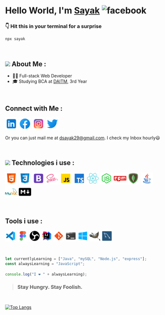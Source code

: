 # Hello World, I'm [Sayak](https://sayak-dutta.github.io "Portfolio Website") <img src='https://camo.githubusercontent.com/e8e7b06ecf583bc040eb60e44eb5b8e0ecc5421320a92929ce21522dbc34c891/68747470733a2f2f6d656469612e67697068792e636f6d2f6d656469612f6876524a434c467a6361737252346961377a2f67697068792e676966' alt='facebook' height='35px'>

### 👇 Hit this in your terminal for a surprise

```bash
npx sayak
```

<br>

## <img src='https://raw.githubusercontent.com/TheDudeThatCode/TheDudeThatCode/master/Assets/Developer.gif' height ='25px'> About Me :

- 👨‍💻 Full-stack Web Developer
- 🎓 Studying BCA at [DAITM](https://www.daitm.org.in "Dinabandu Andrews Institute of Technology & Management"), 3rd Year

<br>

## Connect with Me :

[<img src='https://raw.githubusercontent.com/sayak-dutta/sayak-dutta/main/icons/icons8-linkedin-50.png' alt='linkedin' height='40px'>](https://www.linkedin.com/in/sayakdutta7/ "Linkedin")
[<img src='https://raw.githubusercontent.com/sayak-dutta/sayak-dutta/main/icons/icons8-facebook-50.png' alt='facebook' height='40px'>](https://www.facebook.com/sayak.dutta.cr7 "Facebook")
[<img src='https://raw.githubusercontent.com/sayak-dutta/sayak-dutta/main/icons/icons8-instagram-50.png' alt='instagram' height='40px'>](/https://www.instagram.com/gameboysayak/ "Instagram")
[<img src='https://raw.githubusercontent.com/sayak-dutta/sayak-dutta/main/icons/icons8-twitter-50.png' alt='twitter' height='40px'>](https://twitter.com/gameboysayak "Twitter")

Or you can just mail me at dsayak29@gmail.com. I check my Inbox hourly😃

<br>

## <img src='https://raw.githubusercontent.com/TheDudeThatCode/TheDudeThatCode/master/Assets/Developer.gif' height ='30px'> Technologies i use :

[<img src='https://raw.githubusercontent.com/sayak-dutta/sayak-dutta/main/icons/icons8-html-5-48.png' alt='html' height='40px'>](HTML)
[<img src='https://raw.githubusercontent.com/sayak-dutta/sayak-dutta/main/icons/icons8-css3-50.png' alt='css' height='40px'>](CSS)
[<img src='https://raw.githubusercontent.com/sayak-dutta/sayak-dutta/main/icons/icons8-bootstrap-50.png' alt='bootstrap' height='40px'>](Bootstrap)
[<img src='https://raw.githubusercontent.com/sayak-dutta/sayak-dutta/main/icons/icons8-sass-50.png' alt='sass' height='40px'>](Sass)
[<img src='https://raw.githubusercontent.com/sayak-dutta/sayak-dutta/main/icons/icons8-javascript-50-2.png' alt='JavaScript' height='40px'>](JavaScript)
[<img src='https://raw.githubusercontent.com/sayak-dutta/sayak-dutta/main/icons/icons8-typescript-50.png' alt='TypeScript' height='40px'>](TypeScript)
[<img src='https://raw.githubusercontent.com/sayak-dutta/sayak-dutta/main/icons/icons8-react-native-50.png' alt='react' height='40px'>](React)
[<img src='https://raw.githubusercontent.com/sayak-dutta/sayak-dutta/main/icons/icons8-node-js-64.png' alt='nodejs' height='40px'>](NodeJS)
[<img src='https://raw.githubusercontent.com/sayak-dutta/sayak-dutta/main/icons/icons8-npm-50.png' alt='npm' height='40px'>](NPM)
[<img src='https://raw.githubusercontent.com/sayak-dutta/sayak-dutta/main/icons/icons8-mongodb-50.png' alt='mongdb' height='40px'>](mongoDB)
[<img src='https://raw.githubusercontent.com/sayak-dutta/sayak-dutta/main/icons/icons8-java-50.png' alt='TypeScript' height='40px'>](Java)
[<img src='https://raw.githubusercontent.com/sayak-dutta/sayak-dutta/main/icons/icons8-mysql-logo-50.png' alt='mysql' height='40px'>](mySQL)
[<img src='https://raw.githubusercontent.com/sayak-dutta/sayak-dutta/main/icons/icons8-markdown-50.png' alt='markdown' height='40px'>](MarkDown)

<br>

## Tools i use :

[<img src='https://raw.githubusercontent.com/sayak-dutta/sayak-dutta/main/icons/icons8-visual-studio-code-2019-50.png' alt='VScode' height='35px'>](https://code.visualstudio.com/download "VSCode")
[<img src='https://raw.githubusercontent.com/sayak-dutta/sayak-dutta/main/icons/icons8-figma-50.png' alt='Figma' height='35px'>](https://www.figma.com/ "Figma")
[<img src='https://raw.githubusercontent.com/sayak-dutta/sayak-dutta/main/icons/icons8-obs-studio-50.png' alt='OBS Studio' height='35px'>](https://obsproject.com/ "OBS Studio")
[<img src='https://raw.githubusercontent.com/sayak-dutta/sayak-dutta/main/icons/icons8-intellij-idea-50.png' alt='Intellij Idea for java' height='35px'>](https://www.jetbrains.com/idea/download "Intellij Idea for Java")
[<img src='https://raw.githubusercontent.com/sayak-dutta/sayak-dutta/main/icons/icons8-git-48.png' alt='git' height='35px'>](https://git-scm.com/ "Git")
[<img src='https://raw.githubusercontent.com/sayak-dutta/sayak-dutta/main/icons/icons8-console-50.png' alt='Windows Terminal' height='35px'>](https://www.microsoft.com/en-us/p/windows-terminal/9n0dx20hk701?activetab=pivot:overviewtab "Windows Terminal")
[<img src='https://raw.githubusercontent.com/sayak-dutta/sayak-dutta/main/icons/icons8-windows-10-50.png' alt='Wndows 10 home' height='35px'>](https://www.microsoft.com/en-in/windows "Windows 10 Home")
[<img src='https://raw.githubusercontent.com/sayak-dutta/sayak-dutta/main/icons/icons8-gimp-50.png' alt='gimp' height='35px'>](https://www.gimp.org "gimp")
[<img src='https://raw.githubusercontent.com/sayak-dutta/sayak-dutta/main/icons/mysqlworkbench_93532.png' alt='mySQL Workbench' height='35px'>](https://www.mysql.com/products/workbench/ "mySQL Workbench")

<br>

```javascript
let currentlyLearning = ["Java", "mySQL", "Node.js", "express"];
const alwaysLearning = "JavaScript";

console.log("I ❤ " + alwaysLearning);
```

> ### Stay Hungry. Stay Foolish.

<br>

[![Top Langs](https://github-readme-stats.vercel.app/api/top-langs/?username=sayak-dutta&layout=compact&theme=cobalt)](https://github.com/sayak-dutta/github-readme-stats)
